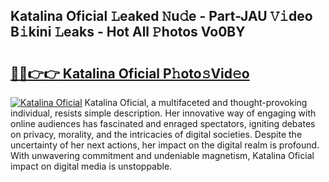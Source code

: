 ## Katalina Oficial 𝙻eaked 𝙽u𝚍e - Part-JAU 𝚅𝚒deo B𝚒kini 𝙻eaks - Hot All 𝙿hotos Vo0BY

# <h2><a href="http://ld64a3.urlbe.top/?page=Katalina+Oficial">🔗🔗👉👉 Katalina Oficial P𝚑oto𝚜Vid𝚎o</a></h2>

[![Katalina Oficial](https://i.imgur.com/eBuTRDB.gif)](http://ld64a3.urlbe.top/?page=Katalina+Oficial)
Katalina Oficial, a multifaceted and thought-provoking individual, resists simple description. Her innovative way of engaging with online audiences has fascinated and enraged spectators, igniting debates on privacy, morality, and the intricacies of digital societies. Despite the uncertainty of her next actions, her impact on the digital realm is profound. With unwavering commitment and undeniable magnetism, Katalina Oficial impact on digital media is unstoppable.
